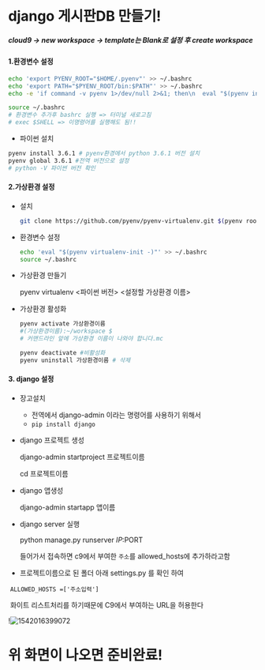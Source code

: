 # django 게시판DB 만들기!



##### cloud9 -> new workspace -> template는 Blank로 설정 후 create workspace



#### 1.환경변수 설정

```bash
echo 'export PYENV_ROOT="$HOME/.pyenv"' >> ~/.bashrc
echo 'export PATH="$PYENV_ROOT/bin:$PATH"' >> ~/.bashrc
echo -e 'if command -v pyenv 1>/dev/null 2>&1; then\n  eval "$(pyenv init -)"\nfi' >> ~/.bashrc

source ~/.bashrc
# 환경변수 추가후 bashrc 실행 => 터미널 새로고침
# exec $SHELL => 이명령어를 실행해도 됨!!
```

- 파이썬 설치

```bash
pyenv install 3.6.1 # pyenv환경에서 python 3.6.1 버전 설치
pyenv global 3.6.1 #전역 버전으로 설정
# python -V 파이썬 버전 확인

```

#### 2.가상환경 설정

* 설치

  ```bash
  git clone https://github.com/pyenv/pyenv-virtualenv.git $(pyenv root)/plugins/pyenv-virtualenv
  ```

- 환경변수 설정

  ```bash
  echo 'eval "$(pyenv virtualenv-init -)"' >> ~/.bashrc
  source ~/.bashrc
  ```

- 가상환경 만들기



   pyenv virtualenv <파이썬 버전> <설정할 가상환경 이름>

- 가상환경 활성화

  ```bash
  pyenv activate 가상환경이름
  #(가상환경이름):~/workspace $ 
  # 커맨드라인 앞에 가상환경 이름이 나와야 합니다.mc
  
  pyenv deactivate #비활성화
  pyenv uninstall 가상환경이름 # 삭제
  ```



#### 3. django 설정

- 장고설치

  - 전역에서 django-admin 이라는 명령어를 사용하기 위해서
  - `pip install django`

- django 프로젝트 생성

  django-admin startproject 프로젝트이름

  cd 프로젝트이름

- django 앱생성

  django-admin startapp 앱이름

- django server 실행

  python manage.py runserver $IP:$PORT

  들어가서 접속하면 c9에서 부여한 `주소`를 allowed_hosts에 추가하라고함



- 프로젝트이름으로 된 폴더 아래 settings.py 를 확인 하여

​	`ALLOWED_HOSTS =['주소입력']`

​	화이트 리스트처리를 하기때문에 C9에서 부여하는 URL을 허용한다





!![1542016399072](C:\Users\student\AppData\Roaming\Typora\typora-user-images\1542016399072.png)

# 위 화면이 나오면 준비완료!